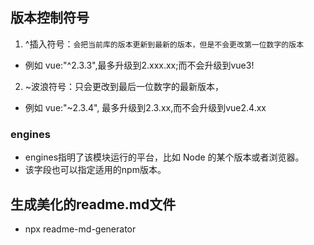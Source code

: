 ## 版本控制符号
1. ^插入符号：`会把当前库的版本更新到最新的版本，但是不会更改第一位数字的版本`
* 例如 vue:"^2.3.3",最多升级到2.xxx.xx;而不会升级到vue3!
2. ~波浪符号：只会更改到最后一位数字的最新版本， 
* 例如 vue:"~2.3.4", 最多升级到2.3.xx,而不会升级到vue2.4.xx

### engines
* engines指明了该模块运行的平台，比如 Node 的某个版本或者浏览器。
* 该字段也可以指定适用的npm版本。

## 生成美化的readme.md文件
*  npx readme-md-generator

